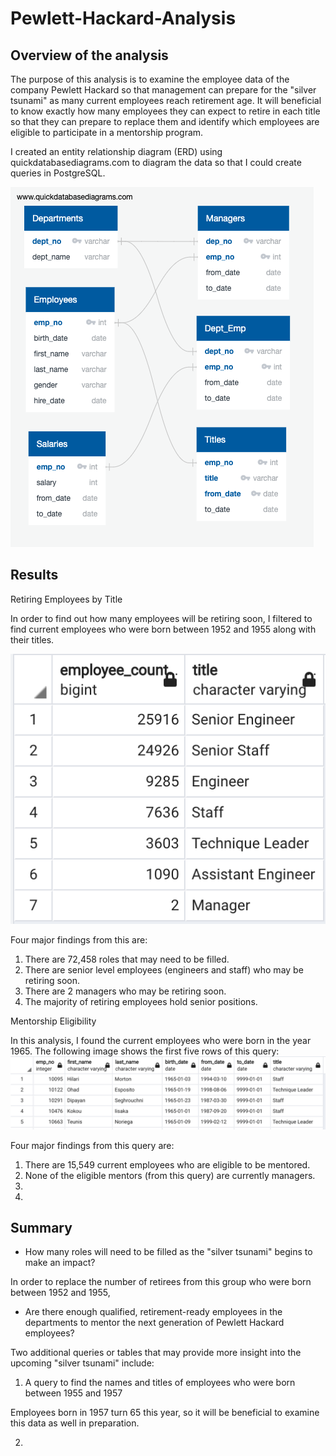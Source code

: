 # Pewlett-Hackard-Analysis

## Overview of the analysis

The purpose of this analysis is to examine the employee data of the company Pewlett Hackard so that management can prepare for the "silver tsunami" as many current employees reach retirement age. It will beneficial to know exactly how many employees they can expect to retire in each title so that they can prepare to replace them and identify which employees are eligible to participate in a mentorship program.

I created an entity relationship diagram (ERD) using quickdatabasediagrams.com to diagram the data so that I could create queries in PostgreSQL.

![EmployeesDB](https://github.com/stephperillo/Pewlett-Hackard-Analysis/blob/main/EmployeeDB.png)

## Results

Retiring Employees by Title

In order to find out how many employees will be retiring soon, I filtered to find current employees who were born between 1952 and 1955 along with their titles.

![retiring_titles.png](https://github.com/stephperillo/Pewlett-Hackard-Analysis/blob/main/Data/retiring_titles.png)

Four major findings from this are:
1. There are 72,458 roles that may need to be filled.
2. There are senior level employees (engineers and staff) who may be retiring soon.
3. There are 2 managers who may be retiring soon.
4. The majority of retiring employees hold senior positions.

Mentorship Eligibility

In this analysis, I found the current employees who were born in the year 1965.
The following image shows the first five rows of this query:
![mentorship_elig.png](https://github.com/stephperillo/Pewlett-Hackard-Analysis/blob/main/Data/mentorship_elig.png)

Four major findings from this query are:
1. There are 15,549 current employees who are eligible to be mentored.
2. None of the eligible mentors (from this query) are currently managers.
3. 
4. 

## Summary

- How many roles will need to be filled as the "silver tsunami" begins to make an impact?

In order to replace the number of retirees from this group who were born between 1952 and 1955, 

- Are there enough qualified, retirement-ready employees in the departments to mentor the next generation of Pewlett Hackard employees?



Two additional queries or tables that may provide more insight into the upcoming "silver tsunami" include:

1. A query to find the names and titles of employees who were born between 1955 and 1957

  Employees born in 1957 turn 65 this year, so it will be beneficial to examine this data as well in preparation. 
  
2. 
